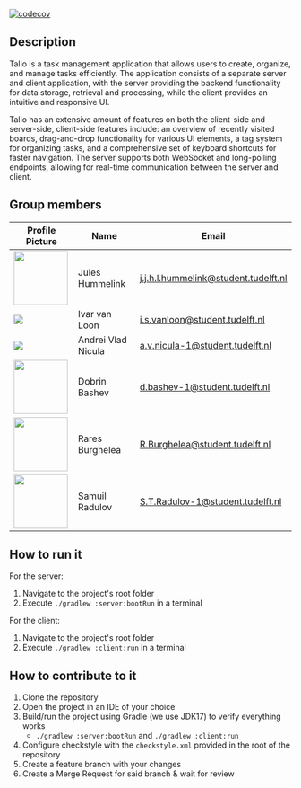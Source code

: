 [![codecov](https://codecov.io/gh/AndreyVLD/Talio/branch/main/graph/badge.svg?token=RG62SHCO3V)](https://codecov.io/gh/AndreyVLD/Talio)
## Description
Talio is a task management application that allows users to create, 
organize, and manage tasks efficiently. The application consists of a 
separate server and client application, with the server providing the backend 
functionality for data storage, retrieval and processing, while 
the client provides an intuitive and responsive UI.

Talio has an extensive amount of features on both the client-side and 
server-side, client-side features include: an overview of recently visited 
boards, drag-and-drop functionality for various UI elements, a tag system 
for organizing tasks, and a comprehensive set of keyboard shortcuts for 
faster navigation. The server supports both WebSocket and long-polling 
endpoints, allowing for real-time communication between the server and client.


## Group members

| Profile Picture                                                                                              | Name               | Email                                |
|--------------------------------------------------------------------------------------------------------------|--------------------|--------------------------------------|
| <img src="https://avatars.githubusercontent.com/u/11707259?v=4?s=80" height="96">                            | Jules Hummelink    | j.j.h.l.hummelink@student.tudelft.nl |
| ![](https://secure.gravatar.com/avatar/6f9cd7759c34f16bcc135eed0b75e939?s=96&d=identicon)                    | Ivar van Loon      | i.s.vanloon@student.tudelft.nl<br/>  |
| ![](https://secure.gravatar.com/avatar/49504bbc517408ca02e9182acb2ea231?s=96&d=identicon)                    | Andrei Vlad Nicula | a.v.nicula-1@student.tudelft.nl<br/> |
| <img src="https://gitlab.ewi.tudelft.nl/uploads/-/system/user/avatar/5378/avatar.png?s=96" height="96">      | Dobrin Bashev      | d.bashev-1@student.tudelft.nl        |
| <img src="https://gitlab.ewi.tudelft.nl/uploads/-/system/user/avatar/6145/avatar.png?width=96" height="96">  | Rares Burghelea    | R.Burghelea@student.tudelft.nl       |
| <img src="https://secure.gravatar.com/avatar/bcbda325caafa19bc0ab59f3850be455?s=80&d=identicon" height="96"> | Samuil Radulov     | S.T.Radulov-1@student.tudelft.nl     |

## How to run it

For the server:
1. Navigate to the project's root folder
2. Execute `./gradlew :server:bootRun` in a terminal

For the client:
1. Navigate to the project's root folder
2. Execute `./gradlew :client:run` in a terminal

## How to contribute to it

1. Clone the repository
2. Open the project in an IDE of your choice
3. Build/run the project using Gradle (we use JDK17) to verify everything works
   - `./gradlew :server:bootRun` and `./gradlew :client:run`
4. Configure checkstyle with the `checkstyle.xml` provided in the root of the repository
5. Create a feature branch with your changes
6. Create a Merge Request for said branch & wait for review
